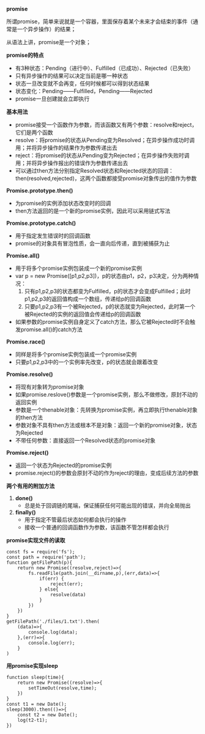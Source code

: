 **promise**

所谓promise，简单来说就是一个容器，里面保存着某个未来才会结束的事件（通常是一个异步操作）的结果；

从语法上讲，promise是一个对象；

**promise的特点**

* 有3种状态：Pending（进行中）、Fulfilled（已成功）、Rejected（已失败）
* 只有异步操作的结果可以决定当前是哪一种状态
* 状态一旦改变就不会再变，任何时候都可以得到状态结果
* 状态变化：Pending——Fulfilled，Pending——Rejected
* promise一旦创建就会立即执行

**基本用法**

* promise接受一个函数作为参数，而该函数又有两个参数：resolve和reject，它们是两个函数
* resolve：将promise的状态从Pending变为Resolved；在异步操作成功时调用；并将异步操作的结果作为参数传递出去
* reject：将promise的状态从Pending变为Rejected；在异步操作失败时调用；并将异步操作报出的错误作为参数传递出去
* 可以通过then方法分别指定Resolved状态和Rejected状态的回调：then(resolved,rejected)，这两个函数都接受promise对象传出的值作为参数

**Promise.prototype.then()**

* 为promise的实例添加状态改变时的回调
* then方法返回的是一个新的promise实例，因此可以采用链式写法

**Promise.prototype.catch()**

* 用于指定发生错误时的回调函数
* promise的对象具有冒泡性质，会一直向后传递，直到被捕获为止

**Promise.all()**

* 用于将多个promise实例包装成一个新的promise实例
* var p = new Promise([p1,p2,p3])，p的状态由p1，p2，p3决定，分为两种情况：
  1. 只有p1,p2,p3的状态都变为Fulfilled，p的状态才会变成Fulfilled；此时p1,p2,p3的返回值构成一个数组，传递给p的回调函数
  2. 只要p1,p2,p3有一个被Rejected，p的状态就变为Rejected，此时第一个被Rejected的实例的返回值会传递给p的回调函数
* 如果参数的promise实例自身定义了catch方法，那么它被Rejected时不会触发promise.all()的catch方法

**Promise.race()**

* 同样是将多个promise实例包装成一个promise实例
* 只要p1,p2,p3中的一个实例率先改变，p的状态就会跟着改变

**Promise.resolve()**

* 将现有对象转为promise对象
* 如果promise.reslove()参数是一个promise实例，那么不做修改，原封不动的返回实例
* 参数是一个thenable对象：先转换为promise实例，再立即执行thenable对象的then方法
* 参数对象不具有then方法或根本不是对象：返回一个新的promise对象，状态为Rejected
* 不带任何参数：直接返回一个Resolved状态的promise对象

**Promise.reject()**

* 返回一个状态为Rejected的promise实例
* promise.reject()的参数会原封不动的作为reject的理由，变成后续方法的参数

**两个有用的附加方法**

1. **done()**
   * 总是处于回调链的尾端，保证捕获任何可能出现的错误，并向全局抛出
2. **finally()**
   * 用于指定不管最后状态如何都会执行的操作
   * 接收一个普通的回调函数作为参数，该函数不管怎样都会执行

**promise实现文件的读取**

``` 
const fs = require('fs');
const path = require('path');
function getFilePath(p){
	return new Promise((resolve,reject)=>{
		fs.readFile(path.join(__dirname,p),(err,data)=>{
			if(err) {
				reject(err);
			} else{
				resolve(data)
			}
		})
	})
}
getFilePath('./files/1.txt').then(
	(data)=>{
		console.log(data);
	},(err)=>{
		console.log(err);
	}
)
```

**用promise实现sleep**

``` 
function sleep(time){
	return new Promise((resolve)=>{
		setTimeOut(resolve,time);
	})
}
const t1 = new Date();
sleep(3000).then(()=>{
	const t2 = new Date();
	log(t2-t1);
})
```

